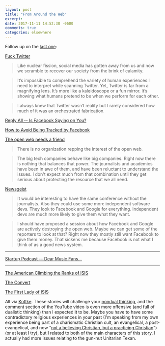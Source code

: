 ```yaml
---
layout: post
title: "From Around the Web"
excerpt: 
date: 2017-11-11 14:52:38 -0600
comments: true
categories: elsewhere
---
```


Follow up on the [last one]({{site.baseurl}}/2017/11/04/from-around-the-web.html):

[Fuck Twitter](http://www.macdrifter.com/2017/11/fuck-twitter.html)

> Like nuclear fission, social media has gotten away from us and now we scramble to recover our society from the brink of calamity.

> It’s impossible to comprehend the variety of human experiences I need to interpret while scanning Twitter. Yet, Twitter is far from a magnifying lens. It’s more like a kaleidoscope or a fun mirror. It’s showing what humans pretend to be when we perform for each other.

> I always knew that Twitter wasn’t reality but I rarely considered how much of it was an orchestrated fabrication.

[Reply All -- Is Facebook Spying on You?](https://gimletmedia.com/episode/109-facebook-spying/)

[How to Avoid Being Tracked by Facebook](https://gimletmedia.com/how-to-avoid-being-tracked-by-facebook/)

[The open web needs a friend](http://scripting.com/2017/11/01.html#a094552)

> There is no organization repping the interest of the open web.

> The big tech companies behave like big companies. Right now there is nothing that balances that power. The journalists and academics have been in awe of them, and have been reluctant to understand the issues. I don't expect much from that combination until they get serious about protecting the resource that we all need. 

[Newsgeist](http://scripting.com/2017/11/06.html#a012903Newsgeist)

> It would be interesting to have the same conference without the journalists. Also they could use some more independent software devs. They look to Facebook and Google for everything. Independent devs are much more likely to give them what they want.

> I should have proposed a session about how Facebook and Google are actively destroying the open web. Maybe we can get some of the reporters to look at that? Right now they mostly still want Facebook to give them money. That sickens me because Facebook is not what I think of as a good news system.

---

[Startup Podcast -- Dear Music Fans...](https://gimletmedia.com/episode/dear-music-fans-season-3-episode-4-2/)

---

[The American Climbing the Ranks of ISIS](https://www.theatlantic.com/magazine/archive/2017/03/the-american-leader-in-the-islamic-state/510872/)

[The Convert](https://features.texasmonthly.com/editorial/the-convert/)

[The First Lady of ISIS](https://www.youtube.com/watch?v=XsnNsHhKpU8)

All via [Kottke](https://kottke.org/17/11/the-first-lady-of-isis). These stories will challenge your [nondual thinking](https://cac.org/the-dualistic-mind-2017-01-29/), and the comment section of the YouTube video is even more offensive (and full of dualistic thinking) than I expected it to be. Maybe you have to have some contradictory religious experiences in your past (I'm speaking from my own experience being part of a charismatic Christian cult, an evangelical, a post-evangelical, and now "[not a believing Christian, but a practicing Christian]({{site.baseurl}}/2016/05/06/im-not-a-believing-christian.html)") (or at least I try), but I related to both of the main characters of this story. I actually had more issues relating to the gun-nut Unitarian Texan.

